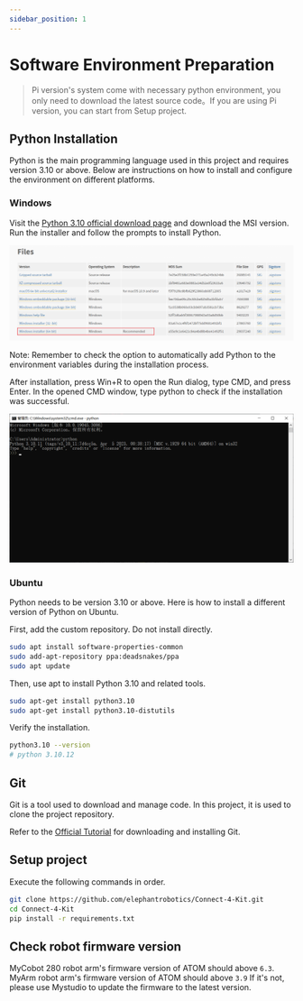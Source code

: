 ```yaml
---
sidebar_position: 1
---
```


# Software Environment Preparation

> Pi version's system come with necessary python environment, you only need to download the latest source code。If you are using Pi version, you can start from Setup project.

## Python Installation

Python is the main programming language used in this project and requires version 3.10 or above. Below are instructions on how to install and configure the environment on different platforms.

### Windows

Visit the [Python 3.10 official download page](https://www.python.org/downloads/release/python-31011/) and download the MSI version. Run the installer and follow the prompts to install Python.

![](attachment/2023-07-06-14-41-35.png)

Note: Remember to check the option to automatically add Python to the environment variables during the installation process.

After installation, press Win+R to open the Run dialog, type CMD, and press Enter. In the opened CMD window, type python to check if the installation was successful.

![](attachment/2023-07-06-14-42-56.png)

### Ubuntu

Python needs to be version 3.10 or above. Here is how to install a different version of Python on Ubuntu.

First, add the custom repository. Do not install directly.

```bash
sudo apt install software-properties-common
sudo add-apt-repository ppa:deadsnakes/ppa
sudo apt update
```

Then, use apt to install Python 3.10 and related tools.

```bash
sudo apt-get install python3.10
sudo apt-get install python3.10-distutils
```

Verify the installation.

```bash
python3.10 --version
# python 3.10.12
```

## Git

Git is a tool used to download and manage code. In this project, it is used to clone the project repository.

Refer to the [Official Tutorial](https://git-scm.com/book/en/v2/Getting-Started-Installing-Git) for downloading and installing Git.

## Setup project

Execute the following commands in order.

```bash
git clone https://github.com/elephantrobotics/Connect-4-Kit.git
cd Connect-4-Kit
pip install -r requirements.txt
```

## Check robot firmware version

MyCobot 280 robot arm's firmware version of ATOM should above `6.3`.
MyArm robot arm's firmware version of ATOM should above `3.9`
If it's not, please use Mystudio to update the firmware to the latest version.
